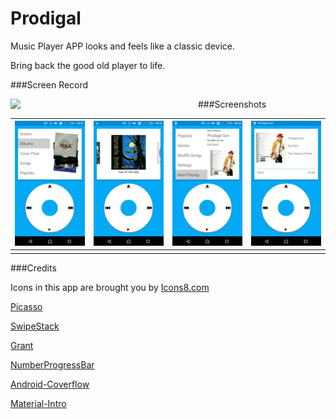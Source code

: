# Prodigal

Music Player APP looks and feels like a classic device.

Bring back the good old player to life.


###Screen Record

<img style="float:left" src="artworks/demo.gif" width="300"/>


###Screenshots

| ![Home](artworks/home.png) | ![Cover](artworks/cover.png) | ![Home2](artworks/home2.png) | ![Now](artworks/nowplaying.png) |
| -------------------------- | ---------------------------- | ---------------------------- | ------------------------------- |
|                            |                              |                              |                                 |

###Credits

Icons in this app are brought you by [Icons8.com](https://icons8.com)

[Picasso](https://github.com/square/picasso)

[SwipeStack](https://github.com/flschweiger/SwipeStack)

[Grant](https://github.com/anthonycr/Grant)

[NumberProgressBar](https://github.com/daimajia/NumberProgressBar)

[Android-Coverflow](https://github.com/crosswall/Android-Coverflow)

[Material-Intro](https://github.com/HeinrichReimer/material-intro)
